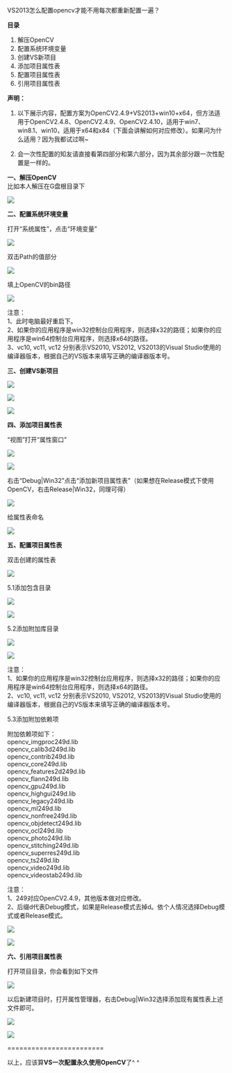 VS2013怎么配置opencv才能不用每次都重新配置一遍？

**目录**  

1.  解压OpenCV
2.  配置系统环境变量
3.  创建VS新项目
4.  添加项目属性表
5.  配置项目属性表
6.  引用项目属性表



**声明：**  

1.  以下展示内容，配置方案为OpenCV2.4.9+VS2013+win10+x64，但方法适用于OpenCV2.4.8、OpenCV2.4.9、OpenCV2.4.10，适用于win7、win8.1、win10，适用于x64和x84（下面会讲解如何对应修改）。如果问为什么适用？因为我都试过啊~  

2.  会一次性配置的知友请直接看第四部分和第六部分，因为其余部分跟一次性配置是一样的。


**一、解压OpenCV**  
比如本人解压在G盘根目录下  

![](https://pic3.zhimg.com/50/d6135179281f46ce18ff9a6209d380d0_hd.jpg)





**二、配置系统环境变量**  

打开“系统属性”，点击“环境变量”  

![](https://pic2.zhimg.com/50/d470fcfbc0bac0f7169574a144951dbc_hd.jpg)




双击Path的值部分  

![](https://pic1.zhimg.com/50/f7d668ca7ff2646e6189b2d43f899c9a_hd.jpg)




填上OpenCV的bin路径  

![](https://pic3.zhimg.com/50/c02b13011b23eead03bc7e944bb7d7e9_hd.jpg)




注意：  
1、此时电脑最好重启下。  
2、如果你的应用程序是win32控制台应用程序，则选择x32的路径；如果你的应用程序是win64控制台应用程序，则选择x64的路径。\
3、vc10, vc11, vc12 分别表示VS2010, VS2012, VS2013的Visual Studio使用的编译器版本，根据自己的VS版本来填写正确的编译器版本号。  


**三、创建VS新项目**  

![](https://pic2.zhimg.com/50/7f15f6fc91c9b851f0260c8cd93f20ef_hd.jpg)



![](https://pic1.zhimg.com/50/d8f52c315f4a1f2f42624026d95fbd66_hd.jpg)



![](https://pic4.zhimg.com/50/6f8bce65bad6ea387ca404858b7fc55e_hd.jpg)





**四、添加项目属性表**  

“视图”打开“属性窗口”  

![](https://pic2.zhimg.com/50/99070c1452bd971d6652d9b1c7f7c939_hd.jpg)



![](https://pic2.zhimg.com/50/23b8967b62c6e5407d776d43e27b0ad5_hd.jpg)




右击“Debug|Win32”点击“添加新项目属性表”（如果想在Release模式下使用OpenCV，右击Release|Win32，同理可得）

![](https://pic4.zhimg.com/50/e83136838687ba83e81db9bbf4ede131_hd.jpg)




给属性表命名  

![](https://pic1.zhimg.com/50/7aed98411d80eb2c9eb51c42fd21f4e1_hd.jpg)




**五、配置项目属性表**  

双击创建的属性表  

![](https://pic1.zhimg.com/50/27db5dbe81b73a35f8579b2b70004b68_hd.jpg)




5.1添加包含目录  

![](https://pic4.zhimg.com/50/7bc1ca5bb25dc0e38ef967d8ddb33c97_hd.jpg)



![](https://pic3.zhimg.com/50/93d0664f7307cf57a640398c5454b7f7_hd.jpg)




5.2添加附加库目录  

![](https://pic4.zhimg.com/50/be61e855039c30f20822fc95ee0919f9_hd.jpg)



![](https://pic3.zhimg.com/50/55abca94d7eae1b35ac9cc5124bce092_hd.jpg)




注意：  
1、如果你的应用程序是win32控制台应用程序，则选择x32的路径；如果你的应用程序是win64控制台应用程序，则选择x64的路径。  
2、vc10, vc11, vc12 分别表示VS2010, VS2012, VS2013的Visual Studio使用的编译器版本，根据自己的VS版本来填写正确的编译器版本号。  

5.3添加附加依赖项  

附加依赖项如下：  
opencv_imgproc249d.lib  
opencv_calib3d249d.lib  
opencv_contrib249d.lib  
opencv_core249d.lib  
opencv_features2d249d.lib  
opencv_flann249d.lib  
opencv_gpu249d.lib  
opencv_highgui249d.lib  
opencv_legacy249d.lib  
opencv_ml249d.lib  
opencv_nonfree249d.lib  
opencv_objdetect249d.lib  
opencv_ocl249d.lib  
opencv_photo249d.lib  
opencv_stitching249d.lib  
opencv_superres249d.lib  
opencv_ts249d.lib  
opencv_video249d.lib  
opencv_videostab249d.lib  

注意：  
1、249对应OpenCV2.4.9，其他版本做对应修改。  
2、后缀d代表Debug模式，如果是Release模式去掉d。依个人情况选择Debug模式或者Release模式。  


![](https://pic4.zhimg.com/50/38daa2039c439378a5289b447b98725e_hd.jpg)



![](https://pic3.zhimg.com/50/dbfdceec72dfc7038037de6aa7bb5e66_hd.jpg)





**六、引用项目属性表**  

打开项目目录，你会看到如下文件  

![](https://pic3.zhimg.com/50/fd97db6c52b4ce078b34489c08b79aa5_hd.jpg)





以后新建项目时，打开属性管理器，右击Debug|Win32选择添加现有属性表上述文件即可。  

![](https://pic2.zhimg.com/50/2c92811433387ccd5fa4a702f655171e_hd.jpg)



![](https://pic3.zhimg.com/50/3fb1930f79f0172255ab0cdbb30b1edd_hd.jpg)





========================  

以上，应该算**VS一次配置永久使用OpenCV**了^ ^
